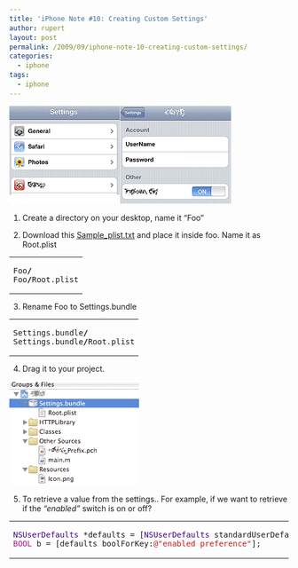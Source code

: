 ```yaml
---
title: 'iPhone Note #10: Creating Custom Settings'
author: rupert
layout: post
permalink: /2009/09/iphone-note-10-creating-custom-settings/
categories:
  - iphone
tags:
  - iphone
---
```

<img src="/images/2009/09/settings-overview.gif" alt="settings-overview.gif" border="0" width="400" height="176" />

1. Create a directory on your desktop, name it &#8220;Foo&#8221;

2. Download this [Sample_plist.txt][1] and place it inside foo. Name it as Root.plist

<div class="wp_syntax">
  <table>
    <tr>
      <td class="code">
        <pre class="bash" style="font-family:monospace;">Foo<span style="color: #000000; font-weight: bold;">/</span>
Foo<span style="color: #000000; font-weight: bold;">/</span>Root.plist</pre>
      </td>
    </tr>
  </table>
</div>

3. Rename Foo to Settings.bundle

<div class="wp_syntax">
  <table>
    <tr>
      <td class="code">
        <pre class="bash" style="font-family:monospace;">Settings.bundle<span style="color: #000000; font-weight: bold;">/</span>
Settings.bundle<span style="color: #000000; font-weight: bold;">/</span>Root.plist</pre>
      </td>
    </tr>
  </table>
</div>

4. Drag it to your project.

<img src="/images/2009/09/settings-bundle.gif" alt="settings-bundle.gif" border="0" width="234" height="187" />

5. To retrieve a value from the settings.. For example, if we want to retrieve if the *&#8220;enabled&#8221;* switch is on or off?

<div class="wp_syntax">
  <table>
    <tr>
      <td class="code">
        <pre class="objc" style="font-family:monospace;"><span style="color: #400080;">NSUserDefaults</span> <span style="color: #002200;">*</span>defaults <span style="color: #002200;">=</span> <span style="color: #002200;">&#91;</span><span style="color: #400080;">NSUserDefaults</span> standardUserDefaults<span style="color: #002200;">&#93;</span>;
<span style="color: #a61390;">BOOL</span> b <span style="color: #002200;">=</span> <span style="color: #002200;">&#91;</span>defaults boolForKey<span style="color: #002200;">:</span><span style="color: #bf1d1a;">@</span><span style="color: #bf1d1a;">"enabled_preference"</span><span style="color: #002200;">&#93;</span>;</pre>
      </td>
    </tr>
  </table>
</div>

 [1]: /images/2009/09/Sample_plist.txt "Sample_plist.txt"